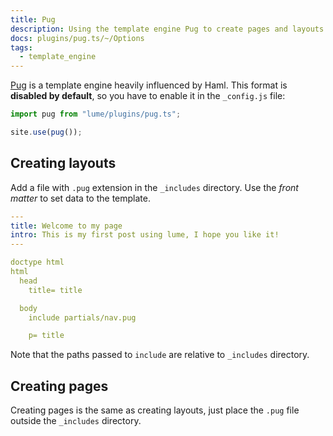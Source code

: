 ```yaml
---
title: Pug
description: Using the template engine Pug to create pages and layouts
docs: plugins/pug.ts/~/Options
tags:
  - template_engine
---
```


[Pug](https://pugjs.org/) is a template engine heavily influenced by Haml. This
format is **disabled by default**, so you have to enable it in the `_config.js`
file:

```js
import pug from "lume/plugins/pug.ts";

site.use(pug());
```

## Creating layouts

Add a file with `.pug` extension in the `_includes` directory. Use the _front
matter_ to set data to the template.

```yml
---
title: Welcome to my page
intro: This is my first post using lume, I hope you like it!
---

doctype html
html
  head
    title= title

  body
    include partials/nav.pug

    p= title
```

Note that the paths passed to `include` are relative to `_includes` directory.

## Creating pages

Creating pages is the same as creating layouts, just place the `.pug` file
outside the `_includes` directory.
